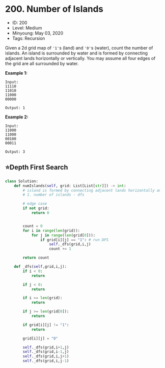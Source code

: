 # 200. Number of Islands

* ID: 200
* Level: Medium
* Minyoung: May 03, 2020
* Tags: Recursion

Given a 2d grid map of `'1'`s \(land\) and `'0'`s \(water\), count the number of islands. An island is surrounded by water and is formed by connecting adjacent lands horizontally or vertically. You may assume all four edges of the grid are all surrounded by water.

**Example 1:**

```text
Input:
11110
11010
11000
00000

Output: 1
```

**Example 2:**

```text
Input:
11000
11000
00100
00011

Output: 3
```

## ⭐Depth First Search

```python
class Solution:
    def numIslands(self, grid: List[List[str]]) -> int:
        # island is formed by connecting adjacent lands horizontally and vertically
        # 1. number of islands - dfs

        # edge case
        if not grid:
            return 0


        count = 0
        for i in range(len(grid)):
            for j in range(len(grid[0])):
                if grid[i][j] == "1": # run DFS
                    self._dfs(grid,i,j)
                    count += 1

        return count

    def _dfs(self,grid,i,j):
        if i < 0:
            return

        if j < 0:
            return

        if i >= len(grid):
            return

        if j >= len(grid[0]):
            return 

        if grid[i][j] != "1":
            return

        grid[i][j] = "0"

        self._dfs(grid,i+1,j)
        self._dfs(grid,i-1,j)
        self._dfs(grid,i,j+1)
        self._dfs(grid,i,j-1)
```

